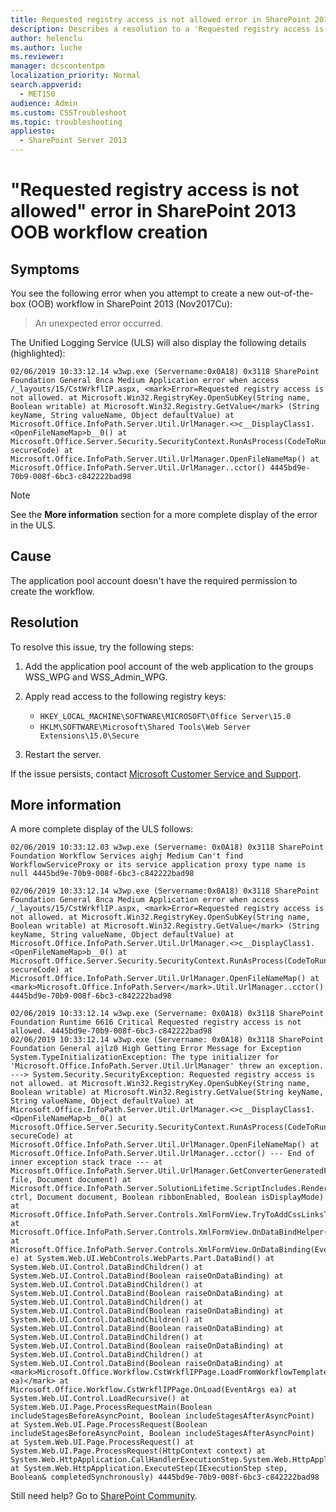 ```yaml
---
title: Requested registry access is not allowed error in SharePoint 2013 OOB workflow creation
description: Describes a resolution to a 'Requested registry access is not allowed' error when creating a SharePoint 2013 OOB workflow.
author: helenclu
ms.author: luche
ms.reviewer: 
manager: dcscontentpm
localization_priority: Normal
search.appverid: 
  - MET150
audience: Admin
ms.custom: CSSTroubleshoot
ms.topic: troubleshooting
appliesto: 
  - SharePoint Server 2013
---
```


# "Requested registry access is not allowed" error in SharePoint 2013 OOB workflow creation

## Symptoms

You see the following error when you attempt to create a new out-of-the-box (OOB) workflow in SharePoint 2013 (Nov2017Cu):

> An unexpected error occurred.

The Unified Logging Service (ULS) will also display the following details (highlighted):

```output
02/06/2019 10:33:12.14 w3wp.exe (Servername:0x0A18) 0x3118 SharePoint Foundation General 8nca Medium Application error when access /_layouts/15/CstWrkflIP.aspx, <mark>Error=Requested registry access is not allowed. at Microsoft.Win32.RegistryKey.OpenSubKey(String name, Boolean writable) at Microsoft.Win32.Registry.GetValue</mark> (String keyName, String valueName, Object defaultValue) at Microsoft.Office.InfoPath.Server.Util.UrlManager.<>c__DisplayClass1.<OpenFileNameMap>b__0() at Microsoft.Office.Server.Security.SecurityContext.RunAsProcess(CodeToRunElevated secureCode) at Microsoft.Office.InfoPath.Server.Util.UrlManager.OpenFileNameMap() at Microsoft.Office.InfoPath.Server.Util.UrlManager..cctor() 4445bd9e-70b9-008f-6bc3-c842222bad98
```

> [!NOTE]
> See the **More information** section for a more complete display of the error in the ULS.

## Cause

The application pool account doesn't have the required permission to create the workflow.

## Resolution

To resolve this issue, try the following steps:

1. Add the application pool account of the web application to the groups WSS_WPG and WSS_Admin_WPG.
2. Apply read access to the following registry keys:

   - `HKEY_LOCAL_MACHINE\SOFTWARE\MICROSOFT\Office Server\15.0`
   - `HKLM\SOFTWARE\Microsoft\Shared Tools\Web Server Extensions\15.0\Secure`

3. Restart the server.

If the issue persists, contact [Microsoft Customer Service and Support](https://support.microsoft.com/contactus/?ws=support).

## More information

A more complete display of the ULS follows:

```output
02/06/2019 10:33:12.03 w3wp.exe (Servername: 0x0A18) 0x3118 SharePoint Foundation Workflow Services aighj Medium Can't find WorkflowServiceProxy or its service application proxy type name is null 4445bd9e-70b9-008f-6bc3-c842222bad98

02/06/2019 10:33:12.14 w3wp.exe (Servername:0x0A18) 0x3118 SharePoint Foundation General 8nca Medium Application error when access /_layouts/15/CstWrkflIP.aspx, <mark>Error=Requested registry access is not allowed. at Microsoft.Win32.RegistryKey.OpenSubKey(String name, Boolean writable) at Microsoft.Win32.Registry.GetValue</mark> (String keyName, String valueName, Object defaultValue) at Microsoft.Office.InfoPath.Server.Util.UrlManager.<>c__DisplayClass1.<OpenFileNameMap>b__0() at Microsoft.Office.Server.Security.SecurityContext.RunAsProcess(CodeToRunElevated secureCode) at Microsoft.Office.InfoPath.Server.Util.UrlManager.OpenFileNameMap() at <mark>Microsoft.Office.InfoPath.Server</mark>.Util.UrlManager..cctor() 4445bd9e-70b9-008f-6bc3-c842222bad98

02/06/2019 10:33:12.14 w3wp.exe (Servername: 0x0A18) 0x3118 SharePoint Foundation Runtime 6616 Critical Requested registry access is not allowed. 4445bd9e-70b9-008f-6bc3-c842222bad98
02/06/2019 10:33:12.14 w3wp.exe (Servername: 0x0A18) 0x3118 SharePoint Foundation General ajlz0 High Getting Error Message for Exception System.TypeInitializationException: The type initializer for 'Microsoft.Office.InfoPath.Server.Util.UrlManager' threw an exception. ---> System.Security.SecurityException: Requested registry access is not allowed. at Microsoft.Win32.RegistryKey.OpenSubKey(String name, Boolean writable) at Microsoft.Win32.Registry.GetValue(String keyName, String valueName, Object defaultValue) at Microsoft.Office.InfoPath.Server.Util.UrlManager.<>c__DisplayClass1.<OpenFileNameMap>b__0() at Microsoft.Office.Server.Security.SecurityContext.RunAsProcess(CodeToRunElevated secureCode) at Microsoft.Office.InfoPath.Server.Util.UrlManager.OpenFileNameMap() at Microsoft.Office.InfoPath.Server.Util.UrlManager..cctor() --- End of inner exception stack trace --- at Microsoft.Office.InfoPath.Server.Util.UrlManager.GetConverterGeneratedFilePath(ConverterGeneratedFile file, Document document) at Microsoft.Office.InfoPath.Server.SolutionLifetime.ScriptIncludes.RenderCssLinksToHeader(Control ctrl, Document document, Boolean ribbonEnabled, Boolean isDisplayMode) at Microsoft.Office.InfoPath.Server.Controls.XmlFormView.TryToAddCssLinksToHeader() at Microsoft.Office.InfoPath.Server.Controls.XmlFormView.OnDataBindHelper() at Microsoft.Office.InfoPath.Server.Controls.XmlFormView.OnDataBinding(EventArgs e) at System.Web.UI.WebControls.WebParts.Part.DataBind() at System.Web.UI.Control.DataBindChildren() at System.Web.UI.Control.DataBind(Boolean raiseOnDataBinding) at System.Web.UI.Control.DataBindChildren() at System.Web.UI.Control.DataBind(Boolean raiseOnDataBinding) at System.Web.UI.Control.DataBindChildren() at System.Web.UI.Control.DataBind(Boolean raiseOnDataBinding) at System.Web.UI.Control.DataBindChildren() at System.Web.UI.Control.DataBind(Boolean raiseOnDataBinding) at System.Web.UI.Control.DataBindChildren() at System.Web.UI.Control.DataBind(Boolean raiseOnDataBinding) at System.Web.UI.Control.DataBindChildren() at System.Web.UI.Control.DataBind(Boolean raiseOnDataBinding) at <mark>Microsoft.Office.Workflow.CstWrkflIPPage.LoadFromWorkflowTemplate(EventArgs ea)</mark> at Microsoft.Office.Workflow.CstWrkflIPPage.OnLoad(EventArgs ea) at System.Web.UI.Control.LoadRecursive() at System.Web.UI.Page.ProcessRequestMain(Boolean includeStagesBeforeAsyncPoint, Boolean includeStagesAfterAsyncPoint) at System.Web.UI.Page.ProcessRequest(Boolean includeStagesBeforeAsyncPoint, Boolean includeStagesAfterAsyncPoint) at System.Web.UI.Page.ProcessRequest() at System.Web.UI.Page.ProcessRequest(HttpContext context) at System.Web.HttpApplication.CallHandlerExecutionStep.System.Web.HttpApplication.IExecutionStep.Execute() at System.Web.HttpApplication.ExecuteStep(IExecutionStep step, Boolean& completedSynchronously) 4445bd9e-70b9-008f-6bc3-c842222bad98
```

Still need help? Go to [SharePoint Community](https://techcommunity.microsoft.com/t5/sharepoint/ct-p/SharePoint).

